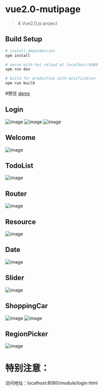 # vue2.0-mutipage

> A Vue2.0.js project

## Build Setup

``` bash
# install dependencies
npm install

# serve with hot reload at localhost:8080
npm run dev

# build for production with minification
npm run build
```
#预览
 [demo](https://WispYs.github.io/Vue2.0-Examples/src/module/login/login.html)
 
## Login
![image](https://github.com/WispYs/Vue2.0-Examples/raw/master/src/assets/img/login.png)
![image](https://github.com/WispYs/Vue2.0-Examples/raw/master/src/assets/img/loginerror.png)
![image](https://github.com/WispYs/Vue2.0-Examples/raw/master/src/assets/img/loginsuccess.png)

## Welcome
![image](https://github.com/WispYs/Vue2.0-Examples/raw/master/src/assets/img/welcome.png)

## TodoList
![image](https://github.com/WispYs/Vue2.0-Examples/raw/master/src/assets/img/todoList.png)

## Router
![image](https://github.com/WispYs/Vue2.0-Examples/raw/master/src/assets/img/router.png)

## Resource
![image](https://github.com/WispYs/Vue2.0-Examples/raw/master/src/assets/img/resource.png)

## Date
![image](https://github.com/WispYs/Vue2.0-Examples/raw/master/src/assets/img/date.png)

## Slider
![image](https://github.com/WispYs/Vue2.0-Examples/raw/master/src/assets/img/slider.png)

## ShoppingCar
![image](https://github.com/WispYs/Vue2.0-Examples/raw/master/src/assets/img/goods.png)
![image](https://github.com/WispYs/Vue2.0-Examples/raw/master/src/assets/img/shoppingCar.png)

## RegionPicker
![image](https://github.com/WispYs/Vue2.0-Examples/raw/master/src/assets/img/regionPicker.png)

# 特别注意：

访问地址：localhost:8080/module/login.html

